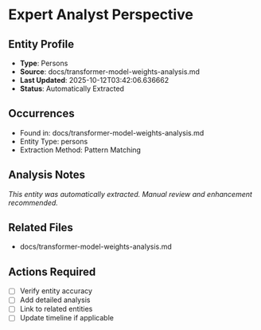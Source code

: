 # Expert Analyst Perspective

## Entity Profile
- **Type**: Persons
- **Source**: docs/transformer-model-weights-analysis.md
- **Last Updated**: 2025-10-12T03:42:06.636662
- **Status**: Automatically Extracted

## Occurrences
- Found in: docs/transformer-model-weights-analysis.md
- Entity Type: persons
- Extraction Method: Pattern Matching

## Analysis Notes
*This entity was automatically extracted. Manual review and enhancement recommended.*

## Related Files
- docs/transformer-model-weights-analysis.md

## Actions Required
- [ ] Verify entity accuracy
- [ ] Add detailed analysis
- [ ] Link to related entities
- [ ] Update timeline if applicable
